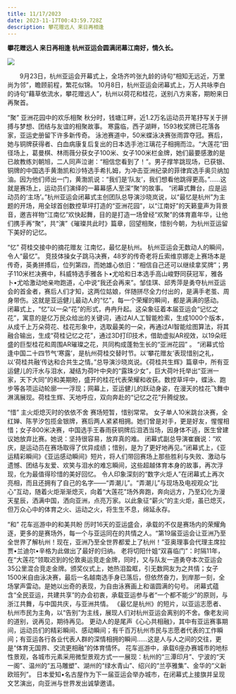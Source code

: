 ```yaml
---
title: 11/17/2023
date: 2023-11-17T00:43:59.728Z
description: 攀花赠远人 来日再相逢
---
```

**攀花赠远人 来日再相逢 杭州亚运会圆满闭幕江南好，情久长。**

![](img/about-single-origin.jpg)

　　9月23日，杭州亚运会开幕式上，全场齐吟张九龄的诗句“相知无远近，万里尚为邻”，瞻顾前程，繁花似锦。
       10月8日，杭州亚运会闭幕式上，万人共咏李白的诗句“藉草依流水，攀花赠远人”，杭州以荷花和桂花，送别八方来客，期盼来日再聚首。

“聚”
         亚洲花园中的欢乐相聚
       秋分时，钱塘江畔，近1.2万名运动员开笔抒写关于拼搏与梦想、团结与友谊的相聚故事。
寒露临，西子湖畔，1593枚奖牌已花落各家，亚运史册留下许多新传奇。
泳池赛道中，50米蝶泳决赛张雨霏夺冠。赛后，她与铜牌获得者、白血病康复后复出的日本选手池江璃花子相拥而泣。“大莲花”田径场上，葛曼棋、林雨薇分获女子100米、女子100米栏金牌，她们最要感激的是已故教练刘朝旭，二人同声泣谢：“相信您看到了！”。男子撑竿跳现场，已获银、铜牌的中国选手黄渤凯和沙特选手希扎姆，为冲击亚洲纪录的菲律宾选手奥贝纳加油。因为他们师出一门，黄渤凯说：“我们是‘队友’，我们想看他跳得更高。”……这就是赛场上，运动员们演绎的一幕幕感人至深“聚”的故事。
       “闭幕式舞台，应是运动员的‘主场’。”杭州亚运会闭幕式主创团队总导演沙晓岚说，以“最忆是杭州”为主题的开场，用全球首创数控草坪打造的“亚洲花园”，以“江南好”的天籁童声为背景音，邀吉祥物“江南忆”欢快起舞，目的是打造一场曾经“欢聚”的体育嘉年华，让他们携手再“聚”，共“演”《璀璨共此时》篇章，回望相聚，惜别今朝，为杭州亚运留下美好的记忆。

“忆”
       荷桂交接中的摘花赠友
       江南忆，最忆是杭州。
       杭州亚运会无数动人的瞬间，令人“最忆”。
       竞技体操女子跳马决赛，48岁的传奇老将丘索维京娜走上赛场本是传奇，英勇拼搏后，位列第四，而她雄心依旧：“相信自己还可以继续拿奖牌”；男子110米栏决赛中，科威特选手雅各卜•尤哈和日本选手高山峻野同获冠军，雅各卜•尤哈激动地亲吻跑道，心中说“我还会再来”。邹佳琪、邱秀萍是勇夺杭州亚运会的首金者，赛后人们才知，这两位姑娘，伴随拼尽全力付出的，是满手老茧、周身带伤。这就是亚运健儿最动人的“忆”，每一个荣耀的瞬间，都是满满的感动。
       闭幕式上，“忆”以一朵“花”的形式，冉冉升起。这朵象征着本届亚运会“记忆之花”，寓意的是亿万民众给出的关键词，通过AI人工智能检索，生成1000个版本，从成千上万朵荷花、桂花形象中，选取最美的一朵，再通过AI智能绘图算法，将其融合输出，生成“荷桂记忆之花”，通过3D打印技术，借助虚拟AR视效，以19朵旺盛的巨型桂花和周围AR璀璨之花，共同构成蓬勃生长的“亚洲花园” 。
       “闭幕式恰逢中国二十四节气‘寒露’，是杭州荷桂交替时节。以‘攀花赠友’表现惜别之礼，以‘荷桂共融’传达和合共生之情。”总导演沙晓岚说。《荷桂共生辉》篇章中，所有亚运健儿的汗水与泪水，凝结为荷叶中央的“露珠少女”，巨大荷叶托举出“亚洲一家，天下大同”的和美期盼，盛开的桂花代表荣耀和收获。数控草坪中，蝶泳、跑步等各项运动轮廓一一浮现；网幕上，亚运健儿的跃动身姿，在漫天的桂花飞舞中淋漓展现。荷桂生辉、天地呼应，双向奔赴的“记忆之花”升腾绽放。

“惜”
       主火炬熄灭时的依依不舍
       赛场短暂，惜别常常。
       女子单人10米跳台决赛，全红婵、陈芋汐包揽金银牌，赛后两人紧紧相拥。她们曾是对手，更是好友，惺惺相惜；女子800米决赛，中国选手王春雨获铜牌后泪洒当场，因身体不适，医生曾建议她放弃比赛。她说：坚持很容易，放弃真的难。
       闭幕式副总导演崔巍说：“欢庆，是运动员在赛场取得了优异成绩；惜别，是为了更好地再见。”闭幕式上，《亚运精彩瞬间》《亚运感动瞬间》短片，将人们带回赛场上那些胜利与失败、激动与遗憾、团结与友爱、欢笑与泪水的难忘瞬间，这些超越体育本身的故事，再次浮现，化为最值得珍惜的美好回忆。
       令人印象深刻的“数字火炬人”在闭幕式上再次亮相，而且还拥有了自己的名字——“弄潮儿”。“弄潮儿”与现场及电视观众“比心”互动，随着火炬渐渐熄灭，向着“大莲花”场外奔跑，奔向远方，乃至幻化为漫天星辰，洒满中国，洒向亚洲，点亮万家。以此象征“薪火”的主火炬，虽已熄灭，但万众心中的体育之火、运动之火，将生生不息，绵延永存。

“和”
       花车巡游中的和美共盼
       历时16天的亚运盛会，承载的不仅是赛场内的荣耀角逐，更多的是赛场外，每一个与亚运同在的共情之人。“第19届亚运会让亚洲乃至全世界了解杭州！现在，亚洲乃至全世界都爱上了杭州！”亚奥理事会代理主席拉贾•兰迪尔•辛格为此做出了最好的归纳。
       老将切阳什姐“双喜临门”：时隔11年，在“大莲花”领取迟到的伦敦奥运竞走金牌，同时，又与队友一道勇夺本次亚运会35公里混合竞走金牌。颁奖仪式上，她热泪盈眶，引无数网友为之共情；女子1500米自由泳决赛，最后一名越南选手身已落后，但依然奋力，到岸那一刻，全场掌声雷动。是她以出奇的表现，为自由泳赛画上和谐圆满的句号。
       闭幕式蕴含“全民亚运，共建共享”的办会初衷，承载亚运参与者“一个都不能少”的原则，与浙江共舞，与中国共庆，与亚洲共情。
       《最忆是杭州》的短片，以亚运志愿者、杭州市民为主角，以“告别”为主线，展现人们对杭州亚运会离别的不舍。像老友间的道别，说再见，期待再见。
       更动人的是尾声《心心共相融》，其中有亚运赛事期间，运动员们的精彩瞬间、感动瞬间；有千百万杭州市民与志愿者代表的工作瞬间；有亚运各行各业代表人群的深情相拥的瞬间……这是人与人之间的交往，更是“体育无国界、交流更相融”的体育情怀。
       花车巡游中，承载6座办赛城市的地标性景观，各城市元素采用微型景观方式一一展现：杭州的“三潭印月”、宁波的“天一阁”、温州的“五马雕塑”、湖州的“绿水青山”、绍兴的“兰亭雅集”、金华的“义新欧班列”。
       日本爱知•名古屋作为下一届亚运会举办城市，在闭幕式上接旗并呈现文艺演出，向亚洲与世界发出诚挚邀请。